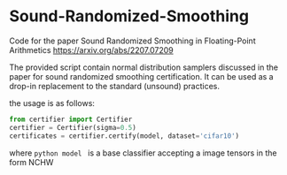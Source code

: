 # Sound-Randomized-Smoothing
Code for the paper Sound Randomized Smoothing in Floating-Point Arithmetics
https://arxiv.org/abs/2207.07209

The provided script contain normal distribution samplers discussed in the paper for sound randomized smoothing certification. It can be used as a drop-in replacement to the standard (unsound) practices.

the usage is as follows:

```python
from certifier import Certifier
certifier = Certifier(sigma=0.5)
certificates = certifier.certify(model, dataset='cifar10')
```

where ```python model ``` is a base classifier accepting a image tensors in the form NCHW